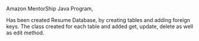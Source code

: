 Amazon MentorShip Java Program, 


Has been created Resume Database, by creating tables and adding foreign keys. The class created for each table and added get, update, delete as well as edit method. 
